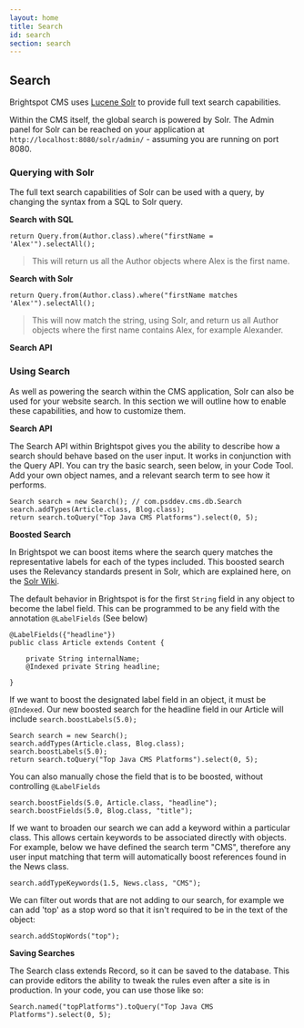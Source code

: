 ```yaml
---
layout: home
title: Search
id: search
section: search
---
```


## Search

Brightspot CMS uses [Lucene Solr](http://lucene.apache.org/solr/) to provide full text search capabilities.

Within the CMS itself, the global search is powered by Solr. The Admin panel for Solr can be reached on your application at `http://localhost:8080/solr/admin/` - assuming you are running on port 8080.


### Querying with Solr

The full text search capabilities of Solr can be used with a query, by changing the syntax from a SQL to Solr query.

**Search with SQL**

	return Query.from(Author.class).where("firstName = 'Alex'").selectAll();
	
> This will return us all the Author objects where Alex is the first name.

	
**Search with Solr**

	return Query.from(Author.class).where("firstName matches 'Alex'").selectAll();
	
> This will now match the string, using Solr, and return us all Author objects where the first name contains Alex, for example Alexander.


**Search API**

### Using Search

As well as powering the search within the CMS application, Solr can also be used for your website search. In this section we will outline how to enable these capabilities, and how to customize them.


**Search API**

The Search API within Brightspot gives you the ability to describe how a search should behave based on the user input. It works in conjunction with the Query API. You can try the basic search, seen below, in your Code Tool. Add your own object names, and a relevant search term to see how it performs.

    Search search = new Search(); // com.psddev.cms.db.Search
	search.addTypes(Article.class, Blog.class);
	return search.toQuery("Top Java CMS Platforms").select(0, 5);
	
**Boosted Search**

In Brightspot we can boost items where the search query matches the representative labels for each of the types included. This boosted search uses the Relevancy standards present in Solr, which are explained here, on the [Solr Wiki](http://wiki.apache.org/solr/SolrRelevancyFAQ#How_can_I_increase_the_score_for_specific_documents). 

The default behavior in Brightspot is for the first `String` field in any object to become the label field. This can be programmed to be any field with the annotation `@LabelFields` (See below) 

	@LabelFields({"headline"})
	public class Article extends Content {

    	private String internalName;
		@Indexed private String headline;

	}


If we want to boost the designated label field in an object, it must be `@Indexed`. Our new boosted search for the headline field in our Article will include `search.boostLabels(5.0);`
	
	Search search = new Search();
	search.addTypes(Article.class, Blog.class);
    search.boostLabels(5.0);
	return search.toQuery("Top Java CMS Platforms").select(0, 5);


You can also manually chose the field that is to be boosted, without controlling `@LabelFields`

	search.boostFields(5.0, Article.class, "headline");
	search.boostFields(5.0, Blog.class, "title");


If we want to broaden our search we can add a keyword within a particular class. This allows certain keywords to be associated directly with objects. For example, below we have defined the search term "CMS", therefore any user input matching that term will automatically boost references found in the News class.

	search.addTypeKeywords(1.5, News.class, "CMS");

We can filter out words that are not adding to our search, for example we can add 'top' as a stop word so that it isn't required to be in the text of the object:

	search.addStopWords("top");



**Saving Searches**

The Search class extends Record, so it can be saved to the database. This can provide editors the ability to tweak the rules even after a site is in production. In your code, you can use those like so:

	Search.named("topPlatforms").toQuery("Top Java CMS Platforms").select(0, 5);

